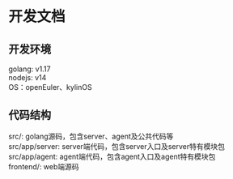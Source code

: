# 开发文档

## 开发环境
golang: v1.17  
nodejs: v14  
OS：openEuler、kylinOS

## 代码结构

src/: golang源码，包含server、agent及公共代码等  
src/app/server: server端代码，包含server入口及server特有模块包  
src/app/agent: agent端代码，包含agent入口及agent特有模块包  
frontend/: web端源码
